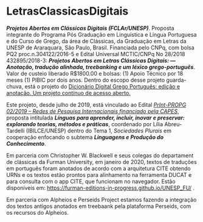 # LetrasClassicasDigitais
***Projetos Abertos em Clássicas Digitais (FCLAr/UNESP)***. Proposta integrante do Programa Pós Graduação em Linguística e Língua Portuguesa e do Curso de  Grego, da área de Clássicas, da Graduação em Letras da UNESP de Araraquara, São Paulo, Brasil. Financiada pelo CNPq, com bolsa PQ2 proc.n.304122/2016-5 e Edital Universal MCTIC/CNPq No 28/2018 432895/2018-3: **_Projetos Abertos em Letras Clássicas Digitais: —Anotação, tradução alinhada, treebanking e um léxico grego-português_**. Valor de custeio liberado R$1800.00 e bolsas: (1) Apoio Técnico por 18 meses (1) PIBIC por dois anos. Dentro do escopo desse projeto guarda-chuva, está o projeto do [Dicionário Digital Grego Português: edição e anotação. Um projeto contínuo de acesso aberto.](https://github.com/aniseferreira/Grc-Por-DigDict)


Este projeto, desde julho de 2019, está vinculado ao Edital [*PrInt-PROPG 02/2019 – Redes de Pesquisa Internacionais financiado pela CAPES*](https://www2.unesp.br/portal#!/propg/projetos-internacionais/editais-print/abertos/),  proposta intitulada ***Línguas para aprender, incluir, inovar e preservar: explorando teorias, métodos e práticas***,  coordenado por Lília Abreu-Tardelli (IBILCE/UNESP) dentro do Tema 1, _*Sociedades Plurais*_ em cooperação enfocando o subtema _**Linguagens e Produção do Conhecimento**_.

Em parceria com Christopher W. Blackwell e seus colegas do departament de clássicas da Furman University, em janeiro de 2020, textos de traduções em português foram anotados de acordo com a arquitetura CITE obtendo URNs e os textos estão prontos para alinhamento na ferramenta DUCAT e para consulta com o app CITE, que funcionam no navegador. Estão disponíveis em: https://furman-editions-in-progress.github.io/UNESP_FU/ . 

Em parceria com Alpheios e Perseids Project estamos fazendo a integração dos textos antigos anotados em treebaank pela plataforma Perseids, com os recursos do Alpheios. 
